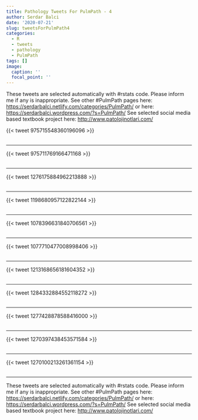 ```yaml
---
title: Pathology Tweets For PulmPath - 4
author: Serdar Balci
date: '2020-07-21'
slug: tweetsForPulmPath4
categories:
  - R
  - tweets
  - pathology
  - PulmPath
tags: []
image:
  caption: ''
  focal_point: ''
---
```



These tweets are selected automatically with #rstats code. Please inform me if any is inappropriate.
See other #PulmPath pages here: https://serdarbalci.netlify.com/categories/PulmPath/  or here: https://serdarbalci.wordpress.com/?s=PulmPath/ 
See selected social media based textbook project here: http://www.patolojinotlari.com/

{{< tweet 975715548360196096 >}}
<br>
<br>
<hr>
{{< tweet 975711769166471168 >}}
<br>
<br>
<hr>
{{< tweet 1276175884962213888 >}}
<br>
<br>
<hr>
{{< tweet 1198680957122822144 >}}
<br>
<br>
<hr>
{{< tweet 1078396631840706561 >}}
<br>
<br>
<hr>
{{< tweet 1077710477008998406 >}}
<br>
<br>
<hr>
{{< tweet 1213168656181604352 >}}
<br>
<br>
<hr>
{{< tweet 1284332884552118272 >}}
<br>
<br>
<hr>
{{< tweet 1277428878588416000 >}}
<br>
<br>
<hr>
{{< tweet 1270397438453571584 >}}
<br>
<br>
<hr>
{{< tweet 1270100213261361154 >}}
<br>
<br>
<hr>


These tweets are selected automatically with #rstats code. Please inform me if any is inappropriate.
See other #PulmPath pages here: https://serdarbalci.netlify.com/categories/PulmPath/  or here: https://serdarbalci.wordpress.com/?s=PulmPath/ 
See selected social media based textbook project here: http://www.patolojinotlari.com/
